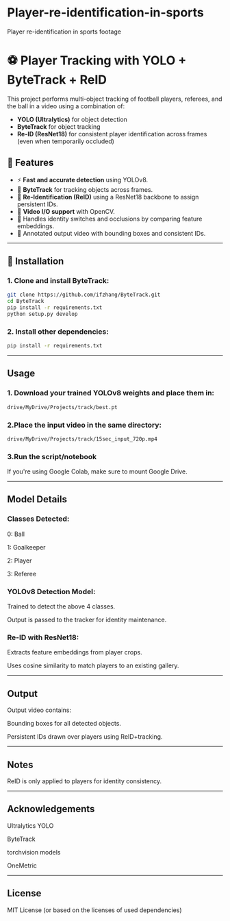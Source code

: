 # Player-re-identification-in-sports
Player re-identification in sports footage


# ⚽ Player Tracking with YOLO + ByteTrack + ReID

This project performs multi-object tracking of football players, referees, and the ball in a video using a combination of:
- **YOLO (Ultralytics)** for object detection
- **ByteTrack** for object tracking
- **Re-ID (ResNet18)** for consistent player identification across frames (even when temporarily occluded)


## 🚀 Features

- ⚡ **Fast and accurate detection** using YOLOv8.
- 📌 **ByteTrack** for tracking objects across frames.
- 🧠 **Re-Identification (ReID)** using a ResNet18 backbone to assign persistent IDs.
- 🎥 **Video I/O support** with OpenCV.
- 🧩 Handles identity switches and occlusions by comparing feature embeddings.
- 🎨 Annotated output video with bounding boxes and consistent IDs.

---

## 🔧 Installation

### 1. Clone and install ByteTrack:
```bash
git clone https://github.com/ifzhang/ByteTrack.git
cd ByteTrack
pip install -r requirements.txt
python setup.py develop
```

### 2. Install other dependencies:
```bash
pip install -r requirements.txt
```
---

## Usage
### 1. Download your trained YOLOv8 weights and place them in:
```bash
drive/MyDrive/Projects/track/best.pt
```

### 2.Place the input video in the same directory:
```bash
drive/MyDrive/Projects/track/15sec_input_720p.mp4
```

### 3.Run the script/notebook

If you're using Google Colab, make sure to mount Google Drive.

--- 

## Model Details

### Classes Detected:

0: Ball

1: Goalkeeper

2: Player

3: Referee

### YOLOv8 Detection Model:

Trained to detect the above 4 classes.

Output is passed to the tracker for identity maintenance.

### Re-ID with ResNet18:

Extracts feature embeddings from player crops.

Uses cosine similarity to match players to an existing gallery.

---

## Output

Output video contains:

Bounding boxes for all detected objects.

Persistent IDs drawn over players using ReID+tracking.

---

## Notes

ReID is only applied to players for identity consistency.

---

## Acknowledgements

Ultralytics YOLO

ByteTrack

torchvision models

OneMetric

---

## License

MIT License (or based on the licenses of used dependencies)









